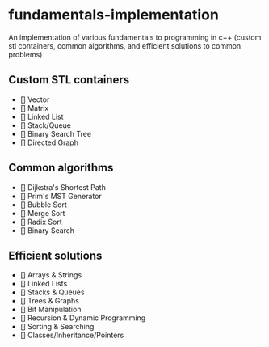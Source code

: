 # fundamentals-implementation
An implementation of various fundamentals to programming in c++ (custom stl containers, common algorithms, and efficient solutions to common problems)

## Custom STL containers
 - [] Vector
 - [] Matrix
 - [] Linked List
 - [] Stack/Queue
 - [] Binary Search Tree
 - [] Directed Graph

## Common algorithms
 - [] Dijkstra's Shortest Path
 - [] Prim's MST Generator
 - [] Bubble Sort
 - [] Merge Sort
 - [] Radix Sort
 - [] Binary Search

## Efficient solutions
 - [] Arrays & Strings
 - [] Linked Lists
 - [] Stacks & Queues
 - [] Trees & Graphs
 - [] Bit Manipulation
 - [] Recursion & Dynamic Programming
 - [] Sorting & Searching
 - [] Classes/Inheritance/Pointers

